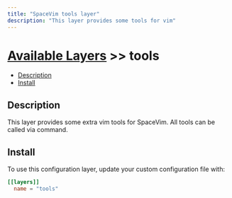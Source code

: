 ```yaml
---
title: "SpaceVim tools layer"
description: "This layer provides some tools for vim"
---
```


# [Available Layers](../) >> tools


<!-- vim-markdown-toc GFM -->

- [Description](#description)
- [Install](#install)

<!-- vim-markdown-toc -->

## Description

This layer provides some extra vim tools for SpaceVim. All tools can be called via command.

## Install

To use this configuration layer, update your custom configuration file with:

```toml
[[layers]]
  name = "tools"
```


